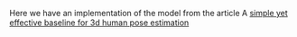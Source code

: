 Here we have an implementation of the model from the article A [simple yet effective baseline for 3d human pose estimation](https://arxiv.org/abs/1705.03098) 
